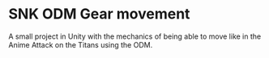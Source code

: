 # SNK ODM Gear movement
A small project in Unity with the mechanics of being able to move like in the Anime Attack on the Titans using the ODM.

